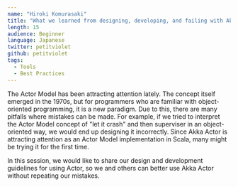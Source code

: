 ```yaml
---
name: "Hiroki Komurasaki"
title: "What we learned from designing, developing, and failing with Akka Actor"
length: 15
audience: Beginner
language: Japanese
twitter: petitviolet
github: petitviolet
tags:
  - Tools
  - Best Practices
---
```

The Actor Model has been attracting attention lately.
The concept itself emerged in the 1970s, but for programmers who are familiar with object-oriented programming, it is a new paradigm. Due to this, there are many pitfalls where mistakes can be made.
For example, if we tried to interpret the Actor Model concept of "let it crash" and then superviser in an object-oriented way, we would end up designing it incorrectly.
Since Akka Actor is attracting attention as an Actor Model implementation in Scala, many might be trying it for the first time.

In this session, we would like to share our design and development guidelines for using Actor, so we and others can better use Akka Actor without repeating our mistakes.
